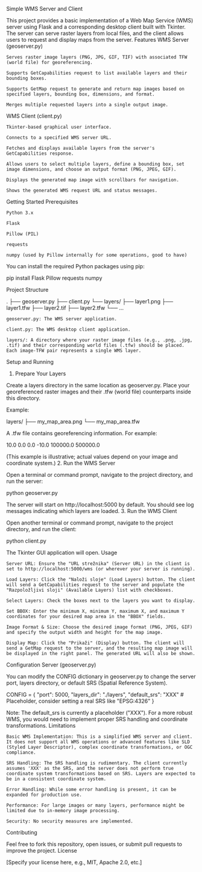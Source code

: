 Simple WMS Server and Client

This project provides a basic implementation of a Web Map Service (WMS) server using Flask and a corresponding desktop client built with Tkinter. The server can serve raster layers from local files, and the client allows users to request and display maps from the server.
Features
WMS Server (geoserver.py)

    Serves raster image layers (PNG, JPG, GIF, TIF) with associated TFW (world file) for georeferencing.

    Supports GetCapabilities request to list available layers and their bounding boxes.

    Supports GetMap request to generate and return map images based on specified layers, bounding box, dimensions, and format.

    Merges multiple requested layers into a single output image.

WMS Client (client.py)

    Tkinter-based graphical user interface.

    Connects to a specified WMS server URL.

    Fetches and displays available layers from the server's GetCapabilities response.

    Allows users to select multiple layers, define a bounding box, set image dimensions, and choose an output format (PNG, JPEG, GIF).

    Displays the generated map image with scrollbars for navigation.

    Shows the generated WMS request URL and status messages.

Getting Started
Prerequisites

    Python 3.x

    Flask

    Pillow (PIL)

    requests

    numpy (used by Pillow internally for some operations, good to have)

You can install the required Python packages using pip:

pip install Flask Pillow requests numpy

Project Structure

.
├── geoserver.py
├── client.py
└── layers/
    ├── layer1.png
    ├── layer1.tfw
    ├── layer2.tif
    ├── layer2.tfw
    └── ...

    geoserver.py: The WMS server application.

    client.py: The WMS desktop client application.

    layers/: A directory where your raster image files (e.g., .png, .jpg, .tif) and their corresponding world files (.tfw) should be placed. Each image-TFW pair represents a single WMS layer.

Setup and Running
1. Prepare Your Layers

Create a layers directory in the same location as geoserver.py. Place your georeferenced raster images and their .tfw (world file) counterparts inside this directory.

Example:

layers/
├── my_map_area.png
└── my_map_area.tfw

A .tfw file contains georeferencing information. For example:

10.0
0.0
0.0
-10.0
100000.0
500000.0

(This example is illustrative; actual values depend on your image and coordinate system.)
2. Run the WMS Server

Open a terminal or command prompt, navigate to the project directory, and run the server:

python geoserver.py

The server will start on http://localhost:5000 by default. You should see log messages indicating which layers are loaded.
3. Run the WMS Client

Open another terminal or command prompt, navigate to the project directory, and run the client:

python client.py

The Tkinter GUI application will open.
Usage

    Server URL: Ensure the "URL strežnika" (Server URL) in the client is set to http://localhost:5000/wms (or wherever your server is running).

    Load Layers: Click the "Naloži sloje" (Load Layers) button. The client will send a GetCapabilities request to the server and populate the "Razpoložljivi sloji" (Available Layers) list with checkboxes.

    Select Layers: Check the boxes next to the layers you want to display.

    Set BBOX: Enter the minimum X, minimum Y, maximum X, and maximum Y coordinates for your desired map area in the "BBOX" fields.

    Image Format & Size: Choose the desired image format (PNG, JPEG, GIF) and specify the output width and height for the map image.

    Display Map: Click the "Prikaži" (Display) button. The client will send a GetMap request to the server, and the resulting map image will be displayed in the right panel. The generated URL will also be shown.

Configuration
Server (geoserver.py)

You can modify the CONFIG dictionary in geoserver.py to change the server port, layers directory, or default SRS (Spatial Reference System).

CONFIG = {
    "port": 5000,
    "layers_dir": "./layers",
    "default_srs": "XXX" # Placeholder, consider setting a real SRS like "EPSG:4326"
}

Note: The default_srs is currently a placeholder ("XXX"). For a more robust WMS, you would need to implement proper SRS handling and coordinate transformations.
Limitations

    Basic WMS Implementation: This is a simplified WMS server and client. It does not support all WMS operations or advanced features like SLD (Styled Layer Descriptor), complex coordinate transformations, or OGC compliance.

    SRS Handling: The SRS handling is rudimentary. The client currently assumes 'XXX' as the SRS, and the server does not perform true coordinate system transformations based on SRS. Layers are expected to be in a consistent coordinate system.

    Error Handling: While some error handling is present, it can be expanded for production use.

    Performance: For large images or many layers, performance might be limited due to in-memory image processing.

    Security: No security measures are implemented.

Contributing

Feel free to fork this repository, open issues, or submit pull requests to improve the project.
License

[Specify your license here, e.g., MIT, Apache 2.0, etc.]

